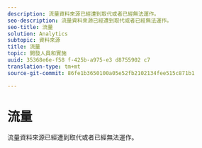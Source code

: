 ```yaml
---
description: 流量資料來源已經遭到取代或者已經無法運作。
seo-description: 流量資料來源已經遭到取代或者已經無法運作。
seo-title: 流量
solution: Analytics
subtopic: 資料來源
title: 流量
topic: 開發人員和實施
uuid: 35368e6e-f58 f-425b-a975-e3 d8755902 c7
translation-type: tm+mt
source-git-commit: 86fe1b3650100a05e52fb2102134fee515c871b1

---
```



# 流量

流量資料來源已經遭到取代或者已經無法運作。
